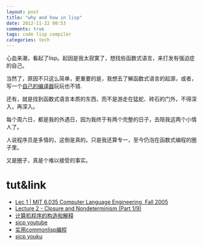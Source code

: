 ```yaml
---
layout: post
title: "why and how in lisp"
date: 2012-11-22 00:53
comments: true
tags: code lisp compiler
categories: tech
---
```


心血来潮，看起了lisp。起因是我太寂寞了，想找些函数式语言，来打发有强迫症的自己。

当然了，原因不只这么简单，更重要的是，我想去了解函数式语言的起源，或者，写一个[自己的编译器][write a compiler]玩玩也不错.

还有，就是找到函数式语言本质的东西，而不是游走在猛蛇、砖石的门外，不得深入，再深入。

每个周六日，都是我的外遇日，因为我终于有两个完整的日子，去陪我这两个小情人了。

人说程序员是多情的，这倒是真的。只是我还算专一，至今仍泡在函数式编程的圈子里。
<!--more-->

又是圈子，真是个难以接受的事实。

tut&link
=======
- [ Lec 1 | MIT 6.035 Computer Language Engineering, Fall 2005 ][cle]
- [Lecture 2 - Closure and Nondeterminism (Part 1/9) ][can]
- [计算机程序的构造和解释][sicp]
- [sicp youtube][]
- [实用commonlisp编程][commonlisp]
- [sicp youku][]


[cle]: http://www.youtube.com/watch?v=k-bpyDgBxAo
[can]: http://www.youtube.com/watch?NR=1&v=w-QWiW2nWvo&feature=fvwp
[sicp]: http://book.douban.com/subject/1148282/
[sicp youtube]: http://www.youtube.com/results?search_query=sicp&aq=f
[commonlisp]: http://book.douban.com/review/5150108/
[sicp youku]: http://www.youku.com/playlist_show/id_3967477.html
[write a compiler]: http://stackoverflow.com/questions/1669/learning-to-write-a-compiler
